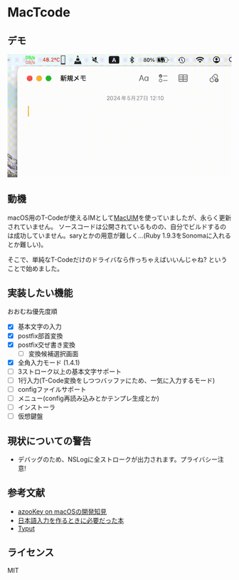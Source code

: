 # MacTcode

## デモ

![](mactcode-demo.gif)

## 動機

macOS用のT-Codeが使えるIMとして[MacUIM](https://github.com/e-kato/macuim)を使っていましたが、永らく更新されていません。
ソースコードは公開されているものの、自分でビルドするのは成功していません。saryとかの用意が難しく…(Ruby 1.9.3をSonomaに入れるとか難しい)。

そこで、単純なT-Codeだけのドライバなら作っちゃえばいいんじゃね? ということで始めました。

## 実装したい機能

おおむね優先度順
- [x] 基本文字の入力
- [x] postfix部首変換
- [x] postfix交ぜ書き変換
    - [ ] 変換候補選択画面
- [x] 全角入力モード (1.4.1)
- [ ] 3ストローク以上の基本文字サポート
- [ ] 1行入力(T-Code変換をしつつバッファにため、一気に入力するモード)
- [ ] configファイルサポート
- [ ] メニュー(config再読み込みとかテンプレ生成とか)
- [ ] インストーラ
- [ ] 仮想鍵盤

## 現状についての警告

- デバッグのため、NSLogに全ストロークが出力されます。プライバシー注意!

## 参考文献

- [azooKey on macOSの開発知見](https://zenn.dev/azookey/articles/d06b4ee8039ba9)
- [日本語入力を作るときに必要だった本](https://mzp.booth.pm/items/809262)
- [Typut](https://github.com/ensan-hcl/Typut)

## ライセンス

MIT
